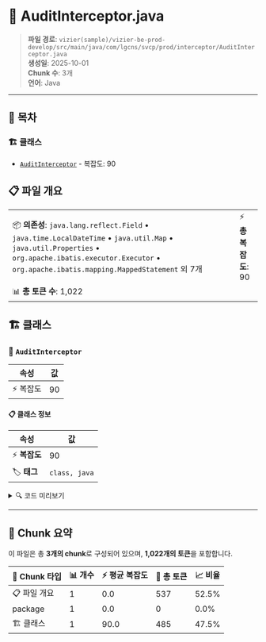 # 📄 AuditInterceptor.java

> **파일 경로**: `vizier(sample)/vizier-be-prod-develop/src/main/java/com/lgcns/svcp/prod/interceptor/AuditInterceptor.java`  
> **생성일**: 2025-10-01  
> **Chunk 수**: 3개  
> **언어**: Java
---

## 📑 목차

### 🏗️ 클래스
- [`AuditInterceptor`](#class-auditinterceptor) - 복잡도: 90

## 📋 파일 개요

| | |
|--|--|
| 📦 **의존성**: `java.lang.reflect.Field` • `java.time.LocalDateTime` • `java.util.Map` • `java.util.Properties` • `org.apache.ibatis.executor.Executor` • `org.apache.ibatis.mapping.MappedStatement` 외 7개 | ⚡ **총 복잡도**: 90 |
| 📊 **총 토큰 수**: 1,022 |  |



## 🏗️ 클래스

### <a id="class-auditinterceptor"></a>🎯 `AuditInterceptor`

| 속성 | 값 |
|------|----|
| ⚡ 복잡도 | 90 |



#### 📋 클래스 정보

| 속성 | 값 |
|------|----|
| ⚡ **복잡도** | 90 || 📍 **라인 범위** | 23-23 |
| 🏷️ **태그** | `class, java` |

<details>
<summary>🔍 코드 미리보기</summary>

```java
public class AuditInterceptor implements Interceptor {

    private static final String UPD_DTM = "updDtm";
    private static final String UPD_USER = "updUser";
    private static final String RGST_DTM = "rgstDtm";
    private static final String RGST_USER = "rgstUser";

    @Override
    public Object intercept(Invocation invocation) throws Throwable {
        MappedStatement mappedStatement = (MappedStatement) invocation.getArgs()[0];
        Object parameter = invocation.getArgs()[1]; // Retrieve parameter object
        if (parameter != null) {
            String currentUser = UserContext.getCurrentUser(); // Retrieve current user from ThreadLocal
            String dtm = LocalDateTime.now().toString();
            SqlCommandType sqlCommandType = mappedStatement.getSqlCommandType();

...
```

**Chunk 정보**
- 🆔 **ID**: `a56c5107d769`
- 📍 **라인**: 23-23
- 📊 **토큰**: 485
- 🏷️ **태그**: `class, java`

</details>

---





## 🧩 Chunk 요약

이 파일은 총 **3개의 chunk**로 구성되어 있으며, **1,022개의 토큰**을 포함합니다.

| 🧩 Chunk 타입 | 📊 개수 | ⚡ 평균 복잡도 | 📝 총 토큰 | 📈 비율 |
|---------------|--------|-------------|----------|--------|
| 📋 파일 개요 | 1 | 0.0 | 537 | 52.5% |
| package | 1 | 0.0 | 0 | 0.0% |
| 🏗️ 클래스 | 1 | 90.0 | 485 | 47.5% |

